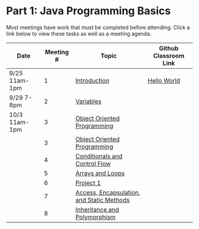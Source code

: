 # Part 1: Java Programming Basics
Most meetings have work that must be completed before attending. Click a link below to view these tasks as well as a meeting agenda.

| Date | Meeting # | Topic | Github Classroom Link |
| ---- | --- |--- | --- |
|9/25 11am-1pm | 1 | [Introduction](../part1lessons/1Introduction.md) | [Hello World](https://classroom.github.com/a/yOS-R_65)
|9/29 7-8pm | 2 | [Variables](../part1lessons/2Variables.md) |  |
|10/3 11am-1pm | 3 | [Object Oriented Programming](../part1lessons/3ObjectOrientedProgramming.md) | |
|| 3 | [Object Oriented Programming](part1lessons/3ObjectOrientedProgramming.md) | |
|| 4 | [Conditionals and Control Flow](part1lessons/4ConditionalsAndControlFlow.md) | |
|| 5 | [Arrays and Loops](part1lessons/5ArraysLoops.md) | |
|| 6 | [Project 1](part1lessons/Project1-ClassScheduler.md) | |
|| 7 | [Access, Encapsulation, and Static Methods](part1lessons/7AccessEncapsulationStaticMethods.md)| |
| | 8 | [Inheritance and Polymorphism](part1lessons/8InheritancePolymorphism.md)| |
